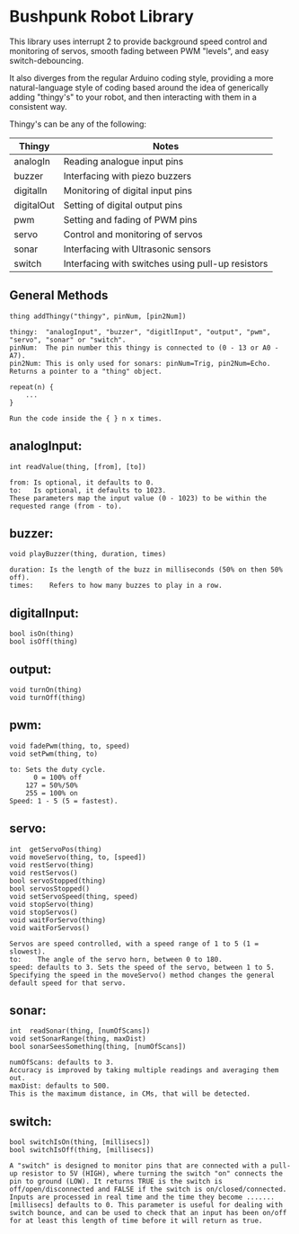 Bushpunk Robot Library
======================

This library uses interrupt 2 to provide background speed control and monitoring of servos, smooth fading between PWM "levels", and easy switch-debouncing.

It also diverges from the regular Arduino coding style, providing a more natural-language style of coding based around the idea of generically adding "thingy's" to your robot, and then interacting with them in a consistent way.

Thingy's can be any of the following:

| Thingy     | Notes |
| ---------- | ----- |
| analogIn   | Reading analogue input pins |
| buzzer     | Interfacing with piezo buzzers |
| digitalIn  | Monitoring of digital input pins |
| digitalOut | Setting of digital output pins |
| pwm        | Setting and fading of PWM pins |
| servo      | Control and monitoring of servos |
 | sonar      | Interfacing with Ultrasonic sensors |
| switch     | Interfacing with switches using pull-up resistors |

General Methods
---------------

    thing addThingy("thingy", pinNum, [pin2Num])

    thingy:  "analogInput", "buzzer", "digitlInput", "output", "pwm", "servo", "sonar" or "switch".
    pinNum:  The pin number this thingy is connected to (0 - 13 or A0 - A7).
    pin2Num: This is only used for sonars: pinNum=Trig, pin2Num=Echo.
    Returns a pointer to a "thing" object.

    repeat(n) {
        ...
    }

    Run the code inside the { } n x times.

analogInput:
------------

    int readValue(thing, [from], [to])

    from: Is optional, it defaults to 0.
    to:   Is optional, it defaults to 1023.
    These parameters map the input value (0 - 1023) to be within the requested range (from - to).

buzzer:
-------

    void playBuzzer(thing, duration, times)

    duration: Is the length of the buzz in milliseconds (50% on then 50% off).
    times:    Refers to how many buzzes to play in a row.

digitalInput:
------------

    bool isOn(thing)
    bool isOff(thing)

output:
-------

    void turnOn(thing)
    void turnOff(thing)

pwm:
----

    void fadePwm(thing, to, speed)
    void setPwm(thing, to)

    to: Sets the duty cycle.
          0 = 100% off
        127 = 50%/50%
        255 = 100% on
    Speed: 1 - 5 (5 = fastest).

servo:
------

    int  getServoPos(thing)
    void moveServo(thing, to, [speed])
    void restServo(thing)
    void restServos()
    bool servoStopped(thing)
    bool servosStopped()
    void setServoSpeed(thing, speed)
    void stopServo(thing)
    void stopServos()
    void waitForServo(thing)
    void waitForServos()

    Servos are speed controlled, with a speed range of 1 to 5 (1 = slowest).
    to:    The angle of the servo horn, between 0 to 180.
    speed: defaults to 3. Sets the speed of the servo, between 1 to 5. Specifying the speed in the moveServo() method changes the general default speed for that servo.

sonar:
------

    int  readSonar(thing, [numOfScans])
    void setSonarRange(thing, maxDist)
    bool sonarSeesSomething(thing, [numOfScans])

    numOfScans: defaults to 3.
    Accuracy is improved by taking multiple readings and averaging them out.
    maxDist: defaults to 500.
    This is the maximum distance, in CMs, that will be detected.

switch:
------

    bool switchIsOn(thing, [millisecs])
    bool switchIsOff(thing, [millisecs])

    A "switch" is designed to monitor pins that are connected with a pull-up resistor to 5V (HIGH), where turning the switch "on" connects the pin to ground (LOW). It returns TRUE is the switch is off/open/disconnected and FALSE if the switch is on/closed/connected.
    Inputs are processed in real time and the time they become .......
    [millisecs] defaults to 0. This parameter is useful for dealing with switch bounce, and can be used to check that an input has been on/off for at least this length of time before it will return as true.

